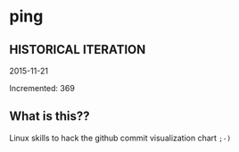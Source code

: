# ping

## HISTORICAL ITERATION
2015-11-21

Incremented: 369

## What is this?? 
Linux skills to hack the github commit visualization chart `;-)`
